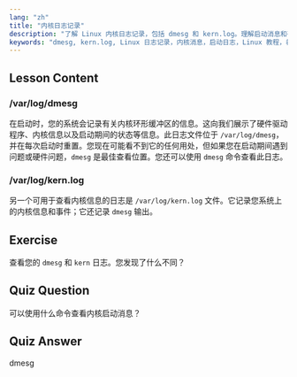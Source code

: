 ```yaml
---
lang: "zh"
title: "内核日志记录"
description: "了解 Linux 内核日志记录，包括 dmesg 和 kern.log。理解启动消息和硬件问题。探索内核日志以获取系统洞察。"
keywords: "dmesg, kern.log, Linux 日志记录，内核消息，启动日志，Linux 教程，初学者指南"
---
```


## Lesson Content

### /var/log/dmesg

在启动时，您的系统会记录有关内核环形缓冲区的信息。这向我们展示了硬件驱动程序、内核信息以及启动期间的状态等信息。此日志文件位于 `/var/log/dmesg`，并在每次启动时重置。您现在可能看不到它的任何用处，但如果您在启动期间遇到问题或硬件问题，`dmesg` 是最佳查看位置。您还可以使用 `dmesg` 命令查看此日志。

### /var/log/kern.log

另一个可用于查看内核信息的日志是 `/var/log/kern.log` 文件。它记录您系统上的内核信息和事件；它还记录 `dmesg` 输出。

## Exercise

查看您的 `dmesg` 和 `kern` 日志。您发现了什么不同？

## Quiz Question

可以使用什么命令查看内核启动消息？

## Quiz Answer

dmesg

